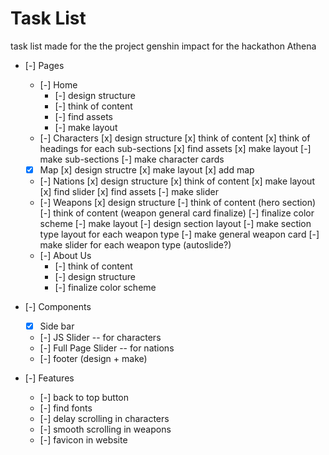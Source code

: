 # Task List
task list made for the the project genshin impact for the hackathon Athena

- [-] Pages
    - [-] Home
        - [-] design structure
        - [-] think of content
        - [-] find assets
        - [-] make layout
    - [-] Characters
        [x] design structure
        [x] think of content
        [x] think of headings for each sub-sections
        [x] find assets
        [x] make layout
        [-] make sub-sections
        [-] make character cards
    - [x] Map
        [x] design structre
        [x] make layout
        [x] add map
    - [-] Nations
        [x] design structure
        [x] think of content
        [x] make layout
        [x] find slider
        [x] find assets
        [-] make slider
    - [-] Weapons
        [x] design structure
        [-] think of content (hero section)
        [-] think of content (weapon general card finalize)
        [-] finalize color scheme
        [-] make layout
        [-] design section layout
        [-] make section type layout for each weapon type
        [-] make general weapon card
        [-] make slider for each weapon type (autoslide?)
    - [-] About Us
        - [-] think of content
        - [-] design structure
        - [-] finalize color scheme

- [-] Components
    - [x] Side bar
    - [-] JS Slider -- for characters
    - [-] Full Page Slider -- for nations
    - [-] footer (design + make)

- [-] Features
    - [-] back to top button
    - [-] find fonts
    - [-] delay scrolling in characters
    - [-] smooth scrolling in weapons
    - [-] favicon in website